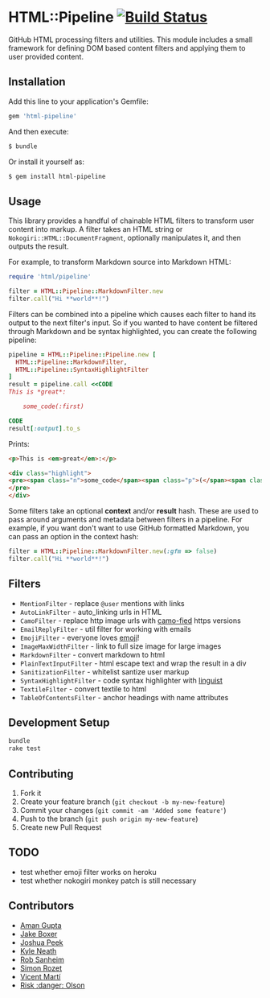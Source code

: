 # HTML::Pipeline [![Build Status](https://secure.travis-ci.org/jch/html-pipeline.png)](http://travis-ci.org/jch/html-pipeline)

GitHub HTML processing filters and utilities. This module includes a small
framework for defining DOM based content filters and applying them to user
provided content.

## Installation

Add this line to your application's Gemfile:

```ruby
gem 'html-pipeline'
```

And then execute:

```sh
$ bundle
```

Or install it yourself as:

```sh
$ gem install html-pipeline
```

## Usage

This library provides a handful of chainable HTML filters to transform user
content into markup. A filter takes an HTML string or
`Nokogiri::HTML::DocumentFragment`, optionally manipulates it, and then
outputs the result.

For example, to transform Markdown source into Markdown HTML:

```ruby
require 'html/pipeline'

filter = HTML::Pipeline::MarkdownFilter.new
filter.call("Hi **world**!")
```

Filters can be combined into a pipeline which causes each filter to hand its
output to the next filter's input. So if you wanted to have content be
filtered through Markdown and be syntax highlighted, you can create the
following pipeline:

```ruby
pipeline = HTML::Pipeline::Pipeline.new [
  HTML::Pipeline::MarkdownFilter,
  HTML::Pipeline::SyntaxHighlightFilter
]
result = pipeline.call <<CODE
This is *great*:

    some_code(:first)

CODE
result[:output].to_s
```

Prints:

```html
<p>This is <em>great</em>:</p>

<div class="highlight">
<pre><span class="n">some_code</span><span class="p">(</span><span class="ss">:first</span><span class="p">)</span>
</pre>
</div>
```

Some filters take an optional **context** and/or **result** hash. These are
used to pass around arguments and metadata between filters in a pipeline. For
example, if you want don't want to use GitHub formatted Markdown, you can
pass an option in the context hash:

```ruby
filter = HTML::Pipeline::MarkdownFilter.new(:gfm => false)
filter.call("Hi **world**!")
```

## Filters

* `MentionFilter` - replace `@user` mentions with links
* `AutoLinkFilter` - auto_linking urls in HTML
* `CamoFilter` - replace http image urls with [camo-fied](https://github.com/github/camo) https versions
* `EmailReplyFilter` - util filter for working with emails
* `EmojiFilter` - everyone loves [emoji](http://www.emoji-cheat-sheet.com/)!
* `ImageMaxWidthFilter` - link to full size image for large images
* `MarkdownFilter` - convert markdown to html
* `PlainTextInputFilter` - html escape text and wrap the result in a div
* `SanitizationFilter` - whitelist santize user markup
* `SyntaxHighlightFilter` - code syntax highlighter with [linguist](https://github.com/github/linguist)
* `TextileFilter` - convert textile to html
* `TableOfContentsFilter` - anchor headings with name attributes

## Development Setup

```sh
bundle
rake test
```

## Contributing

1. Fork it
2. Create your feature branch (`git checkout -b my-new-feature`)
3. Commit your changes (`git commit -am 'Added some feature'`)
4. Push to the branch (`git push origin my-new-feature`)
5. Create new Pull Request


## TODO

* test whether emoji filter works on heroku
* test whether nokogiri monkey patch is still necessary

## Contributors

* [Aman Gupta](mailto:aman@tmm1.net)
* [Jake Boxer](mailto:jake@github.com)
* [Joshua Peek](mailto:josh@joshpeek.com)
* [Kyle Neath](mailto:kneath@gmail.com)
* [Rob Sanheim](mailto:rsanheim@gmail.com)
* [Simon Rozet](mailto:simon@rozet.name)
* [Vicent Martí](mailto:tanoku@gmail.com)
* [Risk :danger: Olson](mailto:technoweenie@gmail.com)
